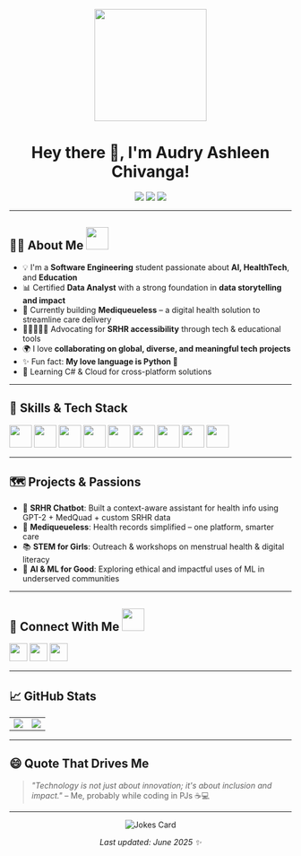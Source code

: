 <p align="center">
  <img width="200" src="https://avatars.githubusercontent.com/u/100872135?v=4">
</p>

<h1 align="center">Hey there 👋, I'm Audry Ashleen Chivanga!</h1>

<p align="center">
  <a href="https://github.com/ashleenchivanga"><img src="https://img.shields.io/github/followers/ashleenchivanga?label=Follow&style=social"></a>
  <a href="mailto:ashleenchivanga@gmail.com"><img src="https://img.shields.io/badge/Email-ashleenchivanga@gmail.com-blue?style=flat-square&logo=gmail"></a>
  <a href="https://www.linkedin.com/in/audry-ashleen-chivanga-081175231/"><img src="https://img.shields.io/badge/LinkedIn-Connect-blue?style=flat-square&logo=linkedin"></a>
</p>

---

## 👩‍💻 About Me <img src="https://media.giphy.com/media/fwbzI2k2J0WiM/giphy.gif" width="40">
- 💡 I'm a **Software Engineering** student passionate about **AI, HealthTech**, and **Education**
- 📊 Certified **Data Analyst** with a strong foundation in **data storytelling and impact**
- 🚀 Currently building **Mediqueueless** – a digital health solution to streamline care delivery
- 👩🏾‍🤝‍👩🏾 Advocating for **SRHR accessibility** through tech & educational tools
- 🌍 I love **collaborating on global, diverse, and meaningful tech projects**
- ✨ Fun fact: **My love language is Python 🐍**
- 🌱 Learning C# & Cloud for cross-platform solutions

---

## 🧠 Skills & Tech Stack
<p>
  <img src="https://cdn.jsdelivr.net/gh/devicons/devicon/icons/python/python-original.svg" width="40"/> 
  <img src="https://cdn.jsdelivr.net/gh/devicons/devicon/icons/html5/html5-original.svg" width="40"/>
  <img src="https://cdn.jsdelivr.net/gh/devicons/devicon/icons/css3/css3-original.svg" width="40"/> 
  <img src="https://cdn.jsdelivr.net/gh/devicons/devicon/icons/javascript/javascript-original.svg" width="40"/>
  <img src="https://cdn.jsdelivr.net/gh/devicons/devicon/icons/mysql/mysql-original.svg" width="40"/> 
  <img src="https://cdn.jsdelivr.net/gh/devicons/devicon/icons/git/git-original.svg" width="40"/>
  <img src="https://cdn.jsdelivr.net/gh/devicons/devicon/icons/linux/linux-original.svg" width="40"/>
  <img src="https://cdn.jsdelivr.net/gh/devicons/devicon/icons/csharp/csharp-original.svg" width="40"/>
  <img src="https://cdn.jsdelivr.net/gh/devicons/devicon/icons/tensorflow/tensorflow-original.svg" width="40"/>
</p>

---

## 🗺 Projects & Passions
- 🔬 **SRHR Chatbot**: Built a context-aware assistant for health info using GPT-2 + MedQuad + custom SRHR data  
- 🏥 **Mediqueueless**: Health records simplified – one platform, smarter care  
- 📚 **STEM for Girls**: Outreach & workshops on menstrual health & digital literacy  
- 🤖 **AI & ML for Good**: Exploring ethical and impactful uses of ML in underserved communities

---

## 🤝 Connect With Me <img src="https://media.giphy.com/media/jpVnC65DmYeyRL4LHS/giphy.gif" width="40">
<p align="left">
  <a href="mailto:ashleenchivanga@gmail.com"><img src="https://raw.githubusercontent.com/rahulbanerjee26/githubAboutMeGenerator/main/icons/gmail.svg" width="32px"></a>
  <a href="https://www.linkedin.com/in/audry-ashleen-chivanga-081175231/"><img src="https://raw.githubusercontent.com/rahulbanerjee26/githubAboutMeGenerator/main/icons/linked-in-alt.svg" width="32px"></a>
  <a href="https://github.com/ashleenchivanga"><img src="https://raw.githubusercontent.com/rahulbanerjee26/githubAboutMeGenerator/main/icons/github.svg" width="32px"></a>
</p>

---

## 📈 GitHub Stats
<table>
  <tr>
    <td><img src="https://github-readme-stats.vercel.app/api?username=ashleenchivanga&show_icons=true&theme=tokyonight&count_private=true" /></td>
    <td><img src="https://github-readme-streak-stats.herokuapp.com?user=ashleenchivanga&theme=tokyonight" /></td>
  </tr>
</table>

---

## 😄 Quote That Drives Me
> *"Technology is not just about innovation; it's about inclusion and impact."* – Me, probably while coding in PJs ☕💻

---

<p align="center">
  <img src="https://readme-jokes.vercel.app/api?theme=tokyonight" alt="Jokes Card" />
</p>

<p align="center"><i>Last updated: June 2025 ✨</i></p>
